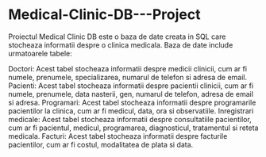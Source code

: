 # Medical-Clinic-DB---Project

Proiectul Medical Clinic DB este o baza de date creata in SQL care stocheaza informatii despre o clinica medicala. 
Baza de date include urmatoarele tabele:

Doctori: Acest tabel stocheaza informatii despre medicii clinicii, cum ar fi numele, prenumele, specializarea, numarul de telefon si adresa de email.
Pacienti: Acest tabel stocheaza informatii despre pacientii clinicii, cum ar fi numele, prenumele, data nasterii, gen, numarul de telefon, adresa de email si adresa.
Programari: Acest tabel stocheaza informatii despre programarile pacientilor la clinica, cum ar fi medicul, data, ora si observatiile.
Inregistrari medicale: Acest tabel stocheaza informatii despre consultatiile pacientilor, cum ar fi pacientul, medicul, programarea, diagnosticul, tratamentul si reteta medicala.
Facturi: Acest tabel stocheaza informatii despre facturile pacientilor, cum ar fi costul, modalitatea de plata si data.
